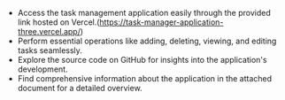 - Access the task management application easily through the provided link hosted on Vercel.(https://task-manager-application-three.vercel.app/)
- Perform essential operations like adding, deleting, viewing, and editing tasks seamlessly.
- Explore the source code on GitHub for insights into the application's development.
- Find comprehensive information about the application in the attached document for a detailed overview.
